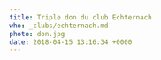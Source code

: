 ```yaml
---
title: Triple don du club Echternach
who: _clubs/echternach.md
photo: don.jpg
date: 2018-04-15 13:16:34 +0000
---
```



